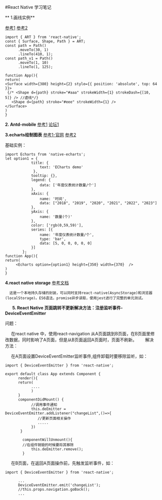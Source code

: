 #React Native 学习笔记

** 1.画线实例**

[参考1](https://www.jianshu.com/p/8e6544ee647f) 
[参考2](https://segmentfault.com/a/1190000006652340)
```
import { ART } from 'react-native';
const { Surface, Shape, Path } = ART;
const path = Path()
      .moveTo(30, 1)
      .lineTo(410, 1);
const path_v1 = Path()
      .moveTo(1, 10)
      .lineTo(1, 125);

function App(){
return(
<Surface width={380} height={2} style={{ position: 'absolute', top: 64 }}>
 {/* <Shape d={path} stroke="#aaa" strokeWidth={1} strokeDash={[10, 5]} /> //虚线*/}
   <Shape d={path} stroke="#eee" strokeWidth={1} />
</Surface>
)
}      

```

**2. Antd-mobile**
[参考1](https://mobile.ant.design/docs/react/introduce-cn)
[论坛1](https://segmentfault.com/t/antd-mobile)

**3.echarts绘制图表**
[参考1-官网](https://www.npmjs.com/package/native-echarts)
[参考2](https://blog.csdn.net/sinat_17775997/article/details/68936687)

基础实例：
```
import Echarts from 'native-echarts';
let option1 = {
            title: {
                text: 'ECharts demo'
             },
            tooltip: {},
            legend: {
                data: ['年度仪表统计数量/个']
            },
            xAxis: {
                name: '时间',
                data: ["2018", "2019", "2020", "2021", "2022", "2023"]
            },
            yAxis: {
                name: '数量(个)'
            },
            color: ['rgb(0,59,59)'],
            series: [{
                name: '年度仪表统计数量/个',
                type: 'bar',
                data: [5, 0, 0, 0, 0, 0]
            }]
        };
function App(){
return(
     <Echarts option={option1} height={350} width={370}  /> 
)
}
```
**4.react native storage** [参考文档](https://github.com/sunnylqm/react-native-storage/blob/master/README-CHN.md)

      这是一个本地持久存储的封装，可以同时支持react-native(AsyncStorage)和浏览器(localStorage)。ES6语法，promise异步读取，使用jest进行了完整的单元测试。
      
      
**5. React Native 页面跳转不更新解决方法：注册监听事件-DeviceEventEmitter**

问题：

      在react native 中，使用react-navigation 从A页面跳到B页面，在B页面里修改数据，同时影响了A页面，但是从B页面返回A页面时，页面不刷新。
      
解决方法：

      在A页面设置DeviceEventEmitter监听事件,组件卸载时要移除监听，如：
      
```
import { DeviceEventEmitter } from 'react-native';

export default class App extends Component {
      render(){
      return(
            ....
            )
      }
      componentDidMount() {
            //调用事件通知
            this.deEmitter = DeviceEventEmitter.addListener("changeList",()=>{
               //更新页面相关操作
               .....
            })
       }
       
        componentWillUnmount(){
        //在组件销毁的时候要将其移除  
            this.deEmitter.remove();  
        }
```

      在B页面，在返回A页面操作前，先触发监听事件，如：
      
```
import { DeviceEventEmitter } from 'react-native';

      ...
      DeviceEventEmitter.emit('changeList');
      //this.props.navigation.goBack();
      ...

```






